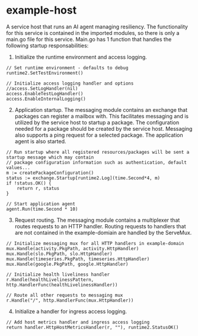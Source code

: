 # example-host

A service host that runs an AI agent managing resiliency. The functionality for this service is contained in the imported modules, so there is only a main.go file for this service.
Main.go has 1 function that handles the following startup responsabilities:

  1. Initialize the runtime environment and access logging.
~~~
// Set runtime environment - defaults to debug
runtime2.SetTestEnvironment()

// Initialize access logging handler and options
//access.SetLogHandler(nil)
access.EnableTestLogHandler()
access.EnableInternalLogging()
~~~

  2. Application startup. The messaging module contains an exchange that packages can register a mailbox with. This facilitates messaging and is utilized by the service host to startup
     a package. The configuration needed for a package should be created by the service host. Messaging also supports a ping request for a selected package. The application agent is also
     started. 
~~~
// Run startup where all registered resources/packages will be sent a startup message which may contain
// package configuration information such as authentication, default values...
m := createPackageConfiguration()
status := exchange.Startup[runtime2.Log](time.Second*4, m)
if !status.OK() {
    return r, status
}

// Start application agent
agent.Run(time.Second * 10)
~~~

  3. Request routing. The messaging module contains a multiplexer that routes requests to an HTTP handler. Routing requests to handlers that are not contained in the example-domiain are handled by the ServeMux. 
 ~~~
// Initialize messaging mux for all HTTP handlers in example-domain
mux.Handle(activity.PkgPath, activity.HttpHandler)
mux.Handle(slo.PkgPath, slo.HttpHandler)
mux.Handle(timeseries.PkgPath, timeseries.HttpHandler)
mux.Handle(google.PkgPath, google.HttpHandler)

// Initialize health liveliness handler
r.Handle(healthLivelinessPattern, http.HandlerFunc(healthLivelinessHandler))

// Route all other requests to messaging mux
r.Handle("/", http.HandlerFunc(mux.HttpHandler))
~~~

  4. Initialize a handler for ingress access logging.
~~~
// Add host metrics handler and ingress access logging
return handler.HttpHostMetricsHandler(r, ""), runtime2.StatusOK()
~~~





